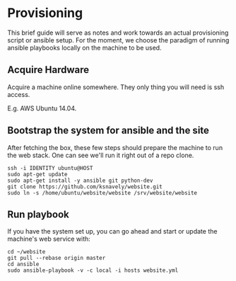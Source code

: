 # Provisioning

This brief guide will serve as notes and work towards an actual provisioning script or ansible setup.
For the moment, we choose the paradigm of running ansible playbooks locally on the machine to be used.


## Acquire Hardware

Acquire a machine online somewhere. They only thing you will need is ssh access.

E.g. AWS Ubuntu 14.04.


## Bootstrap the system for ansible and the site

After fetching the box, these few steps should prepare the machine to run the web stack.
One can see we'll run it right out of a repo clone.

```
ssh -i IDENTITY ubuntu@HOST
sudo apt-get update
sudo apt-get install -y ansible git python-dev
git clone https://github.com/ksnavely/website.git
sudo ln -s /home/ubuntu/website/website /srv/website/website
```


## Run playbook

If you have the system set up, you can go ahead and start or update the machine's web service with:
```
cd ~/website
git pull --rebase origin master
cd ansible
sudo ansible-playbook -v -c local -i hosts website.yml
```
